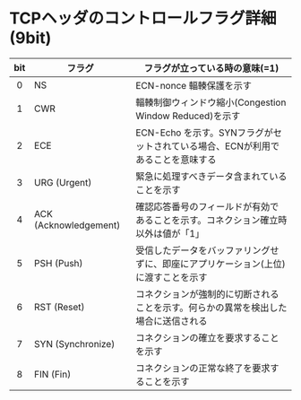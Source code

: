 # TCPヘッダのコントロールフラグ詳細(9bit)

bit|フラグ|フラグが立っている時の意味(=1)
:-:|-|-
0|NS|ECN-nonce 輻輳保護を示す
1|CWR|輻輳制御ウィンドウ縮小(Congestion Window Reduced)を示す
2|ECE|ECN-Echo を示す。SYNフラグがセットされている場合、ECNが利用であることを意味する
3|URG (Urgent)|緊急に処理すべきデータ含まれていることを示す
4|ACK (Acknowledgement)|確認応答番号のフィールドが有効であることを示す。コネクション確立時以外は値が「1」
5|PSH (Push)|受信したデータをバッファリングせずに、即座にアプリケーション(上位)に渡すことを示す
6|RST (Reset)|コネクションが強制的に切断されることを示す。何らかの異常を検出した場合に送信される
7|SYN (Synchronize)|コネクションの確立を要求することを示す
8|FIN (Fin)|コネクションの正常な終了を要求することを示す
